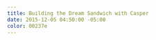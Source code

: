 ```yaml
---
title: Building the Dream Sandwich with Casper
date: 2015-12-05 04:50:00 -05:00
color: 00237e
---
```

